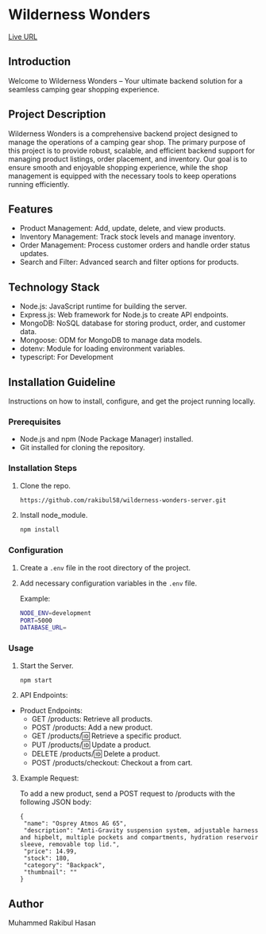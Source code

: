# Wilderness Wonders

[Live URL](https://wilderness-wonders-server.vercel.app/)

## Introduction

Welcome to Wilderness Wonders – Your ultimate backend solution for a seamless camping gear shopping experience.

## Project Description

Wilderness Wonders is a comprehensive backend project designed to manage the operations of a camping gear shop. The primary purpose of this project is to provide robust, scalable, and efficient backend support for managing product listings, order placement, and inventory. Our goal is to ensure smooth and enjoyable shopping experience, while the shop management is equipped with the necessary tools to keep operations running efficiently.

## Features

- Product Management: Add, update, delete, and view products.
- Inventory Management: Track stock levels and manage inventory.
- Order Management: Process customer orders and handle order status updates.
- Search and Filter: Advanced search and filter options for products.

## Technology Stack

- Node.js: JavaScript runtime for building the server.
- Express.js: Web framework for Node.js to create API endpoints.
- MongoDB: NoSQL database for storing product, order, and customer data.
- Mongoose: ODM for MongoDB to manage data models.
- dotenv: Module for loading environment variables.
- typescript: For Development

## Installation Guideline

Instructions on how to install, configure, and get the project running locally.

### Prerequisites

- Node.js and npm (Node Package Manager) installed.
- Git installed for cloning the repository.

### Installation Steps

1. Clone the repo.

   ```bash
   https://github.com/rakibul58/wilderness-wonders-server.git
   ```

2. Install node_module.

   ```bash
   npm install
   ```

### Configuration

1. Create a `.env` file in the root directory of the project.

2. Add necessary configuration variables in the `.env` file.

   Example:
   ```bash
   NODE_ENV=development
   PORT=5000
   DATABASE_URL=
   ```

### Usage
1. Start the Server.

   ```bash
   npm start
   ```

2. API Endpoints:

- Product Endpoints:
  - GET /products: Retrieve all products.
  - POST /products: Add a new product.
  - GET /products/:id: Retrieve a specific product.
  - PUT /products/:id: Update a product.
  - DELETE /products/:id: Delete a product.
  - POST /products/checkout: Checkout a from cart.

3. Example Request:

   To add a new product, send a POST request to /products with the following JSON body:
   ```
   {
    "name": "Osprey Atmos AG 65",
    "description": "Anti-Gravity suspension system, adjustable harness and hipbelt, multiple pockets and compartments, hydration reservoir sleeve, removable top lid.",
    "price": 14.99,
    "stock": 180,
    "category": "Backpack",
    "thumbnail": ""
   }
   ```

## Author

Muhammed Rakibul Hasan
